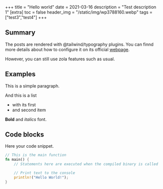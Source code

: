 +++
title = "Hello world"
date = 2021-03-16
description = "Test description 1"
[extra]
toc = false 
header_img = "/static/img/wp3788160.webp"
tags = ["test3","test4"]
+++

## Summary

The posts are rendered with @tailwind/typography plugins.
You can finnd more details about how to configure it on its official [webpage](https://tailwindcss.com/docs/typography-plugin).

However, you can still use zola features such as usual.

## Examples

This is a simple paragraph.

And this is a list
- with its first
- and second item


**Bold** and *italics* font.

## Code blocks

Here your code snippet.

```rust
// This is the main function
fn main() {
    // Statements here are executed when the compiled binary is called

    // Print text to the console
    println!("Hello World!");
}
```
